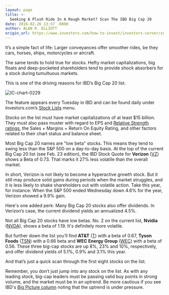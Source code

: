 ```yaml
---
layout: page
title: >-
  Seeking A Plush Ride In A Rough Market? Scan The IBD Big Cap 20
date: 2016-02-26 13:57 -0800
author: ALAN R. ELLIOTT
origin_url: https://www.investors.com/how-to-invest/investors-corner/seeking-a-plush-ride-in-a-rough-market-scan-the-big-cap-20
---
```





It’s a simple fact of life: Larger conveyances offer smoother rides, be they cars, horses, ships, motorcycles or aircraft.


The same tends to hold true for stocks. Hefty market capitalizations, big floats and deep-pocketed shareholders tend to provide shock absorbers for a stock during tumultuous markets.


This is one of the driving reasons for IBD’s Big Cap 20 list.


![IC-chart-0229](https://www.investors.com/wp-content/uploads/2016/02/IC-chart-0229-131x300.jpg)


The feature appears every Tuesday in IBD and can be found daily under Investors.com’s [Stock Lists](http://research.investors.com/stock-lists/) menu.


Stocks on the list must have market capitalizations of at least \$15 billion. They must also pass muster with regard to EPS and [Relative Strength ratings](http://research.investors.com/stock-checkup/), the Sales + Margins + Return On Equity Rating, and other factors related to their chart status and balance sheet.


Most Big Cap 20 names are "low beta" stocks. This means they tend to swing less than the S&P 500 on a day-to-day basis. At the top of the current Big Cap 20 list (see Feb. 23 edition), the IBD Stock Quote for **Verizon** ([VZ](https://research.investors.com/quote.aspx?symbol=VZ)) shows a Beta of 0.73. That marks it 27% less volatile than the overall market.


In short, Verizon is not likely to become a hyperactive growth stock. But it still may produce solid gains during periods when the market struggles, and it is less likely to shake shareholders out with volatile action. Take this year, for instance: When the S&P 500 ended Wednesday down 4.6% for the year, Verizon showed a 9.9% gain.


Here's one added perk: Many Big Cap 20 stocks also offer dividends. In Verizon’s case, the current dividend yields an annualized 4.5%.


Not all Big Cap 20 stocks have low betas. No. 2 on the current list, **Nvidia** ([NVDA](https://research.investors.com/quote.aspx?symbol=NVDA)), shows a beta of 1.19. It's definitely more volatile.


But further down the list you’ll find **AT&T** ([T](https://research.investors.com/quote.aspx?symbol=T)) with a beta of 0.67, **Tyson Foods** ([TSN](https://research.investors.com/quote.aspx?symbol=TSN)) with a 0.66 beta and **WEC Energy Group** ([WEC](https://research.investors.com/quote.aspx?symbol=WEC)) with a beta of 0.56. These three big-cap stocks are up 8%, 23% and 10%, respectively, and offer dividend yields of 5.1%, 0.9% and 3.1% this year.


And that’s just a quick scan through the first eight stocks on the list.


Remember, you don’t just jump into any stock on the list. As with any leading stock, big-cap leaders must be passing valid buy points in strong volume, and the market must be in an uptrend. Be more cautious if you see IBD's [Big Picture column](https://www.investors.com/category/market-trend/the-big-picture/) noting that the uptrend is under pressure.




